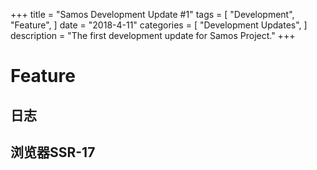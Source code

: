 +++
title = "Samos  Development Update #1"
tags = [
    "Development",
    "Feature",
]
date = "2018-4-11"
categories = [
    "Development Updates",
]
description = "The first development update for Samos Project."
+++

# Feature

## 日志


## 浏览器SSR-17


